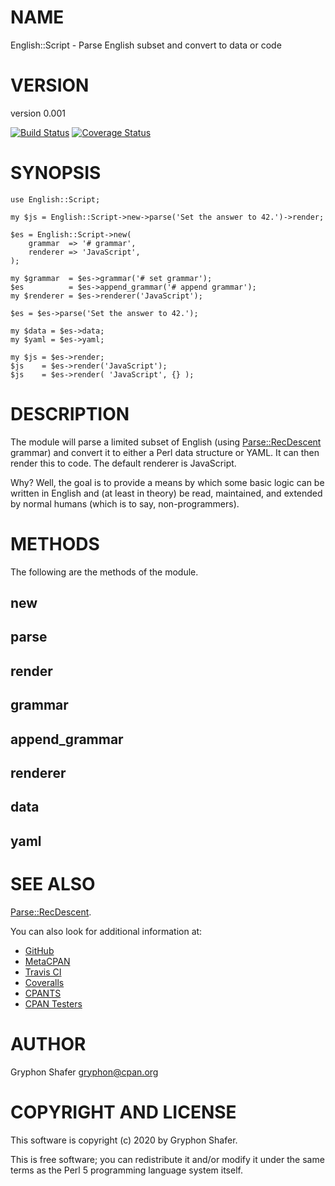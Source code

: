 # NAME

English::Script - Parse English subset and convert to data or code

# VERSION

version 0.001

[![Build Status](https://travis-ci.org/gryphonshafer/English-Script.svg)](https://travis-ci.org/gryphonshafer/English-Script)
[![Coverage Status](https://coveralls.io/repos/gryphonshafer/English-Script/badge.png)](https://coveralls.io/r/gryphonshafer/English-Script)

# SYNOPSIS

    use English::Script;

    my $js = English::Script->new->parse('Set the answer to 42.')->render;

    $es = English::Script->new(
        grammar  => '# grammar',
        renderer => 'JavaScript',
    );

    my $grammar  = $es->grammar('# set grammar');
    $es          = $es->append_grammar('# append grammar');
    my $renderer = $es->renderer('JavaScript');

    $es = $es->parse('Set the answer to 42.');

    my $data = $es->data;
    my $yaml = $es->yaml;

    my $js = $es->render;
    $js    = $es->render('JavaScript');
    $js    = $es->render( 'JavaScript', {} );

# DESCRIPTION

The module will parse a limited subset of English (using [Parse::RecDescent](https://metacpan.org/pod/Parse%3A%3ARecDescent)
grammar) and convert it to either a Perl data structure or YAML. It can then
render this to code. The default renderer is JavaScript.

Why? Well, the goal is to provide a means by which some basic logic can be
written in English and (at least in theory) be read, maintained, and extended
by normal humans (which is to say, non-programmers).

# METHODS

The following are the methods of the module.

## new

## parse

## render

## grammar

## append\_grammar

## renderer

## data

## yaml

# SEE ALSO

[Parse::RecDescent](https://metacpan.org/pod/Parse%3A%3ARecDescent).

You can also look for additional information at:

- [GitHub](https://github.com/gryphonshafer/English-Script)
- [MetaCPAN](https://metacpan.org/pod/English::Script)
- [Travis CI](https://travis-ci.org/gryphonshafer/English-Script)
- [Coveralls](https://coveralls.io/r/gryphonshafer/English-Script)
- [CPANTS](http://cpants.cpanauthors.org/dist/English-Script)
- [CPAN Testers](http://www.cpantesters.org/distro/D/English-Script.html)

# AUTHOR

Gryphon Shafer <gryphon@cpan.org>

# COPYRIGHT AND LICENSE

This software is copyright (c) 2020 by Gryphon Shafer.

This is free software; you can redistribute it and/or modify it under
the same terms as the Perl 5 programming language system itself.
